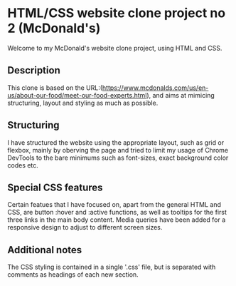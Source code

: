 # HTML/CSS website clone project no 2 (McDonald's)

Welcome to my McDonald's website clone project, using HTML and CSS.

## Description

This clone is based on the URL:(https://www.mcdonalds.com/us/en-us/about-our-food/meet-our-food-experts.html), and aims at mimicing structuring, layout and styling as much as possible. 

## Structuring

I have structured the website using the appropriate layout, such as grid or flexbox, mainly by oberving the page and tried to limit my usage of Chrome DevTools to the bare minimums such as font-sizes, exact background color codes etc.

## Special CSS features

Certain featues that I have focused on, apart from the general HTML and CSS, are button :hover and :active functions, as well as tooltips for the first three links in the main body content. Media queries have been added for a responsive design to adjust to different screen sizes. 

## Additional notes

The CSS styling is contained in a single '.css' file, but is separated with comments as headings of each new section.

